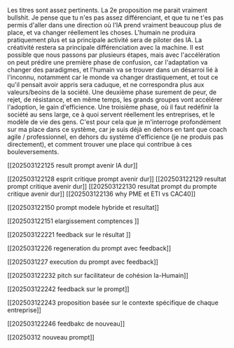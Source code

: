 
Les titres sont assez pertinents. La 2e proposition me parait vraiment bullshit. 
Je pense que tu n'es pas assez différenciant, et que tu ne t'es pas permis d'aller dans une direction où l'IA prend vraiment beaucoup plus de place, et va changer réellement les choses. L'humain ne produira pratiquement plus et sa principale activité sera de piloter des IA. La créativité restera sa principale différenciation avec la machine.
Il est possible que nous passons par plusieurs étapes, mais avec l'accélération on peut prédire une première phase de confusion, car l'adaptation va changer des paradigmes, et l'humain va se trouver dans un désarroi lié à l'inconnu, notamment car le monde va changer drastiquement, et tout ce qu'il pensait avoir appris sera caduque, et ne correspondra plus aux valeurs/beoins de la société.
Une deuxième phase surement de peur, de rejet, de résistance, et en même temps, les grands groupes vont accélérer l'adoption, le gain d'efficience.
Une troisième phase, où il faut redéfinir la société au sens large, ce à quoi servent réellement les entreprises, et le modèle de vie des gens.
C'est pour cela que je m'interroge profondément sur ma place dans ce système, car je suis déjà en dehors en tant que coach agile / professionnel, en dehors du système d'efficience (je ne produis pas directement), et comment trouver une place qui contribue à ces bouleversements.

[[202503122125 result prompt avenir IA dur]]

[[202503122128 esprit critique prompt avenir dur]]
[[202503122129 resultat prompt critique avenir dur]]
[[202503122130 resultat prompt du prompte critique avenir dur]]
[[202503122136 why PME et ETI vs CAC40]]

[[202503122150 prompt modele hybride et resultat]]

[[202503122151 elargissement comptences ]]

[[202503122221 feedback sur le résultat ]]

[[20250312226 regeneration du prompt avec feedback]]

[[2025031227 execution du prompt avec feedback]]

[[202503122232 pitch sur facilitateur de cohésion Ia-Humain]]

[[202503122242 feedback sur le prompt]]

[[202503122243 proposition basée sur le contexte spécifique de chaque entreprise]]

[[202503122246 feedbakc de nouveau]]

[[20250312 nouveau prompt]]






